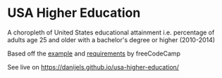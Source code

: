 # USA Higher Education

 A choropleth of United States educational attainment i.e. percentage of adults age 25 and older with a bachelor's degree or higher (2010-2014)

 Based off the [example](https://codepen.io/freeCodeCamp/full/EZKqza) and [requirements](https://www.freecodecamp.org/learn/data-visualization/data-visualization-projects/visualize-data-with-a-choropleth-map) by freeCodeCamp

 See live on https://danijels.github.io/usa-higher-education/

